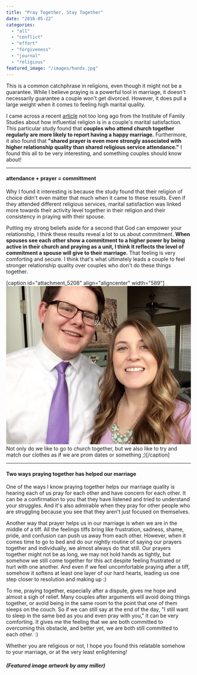 ```yaml
---
title: "Pray Together, Stay Together"
date: "2016-05-22"
categories: 
  - "all"
  - "conflict"
  - "effort"
  - "forgiveness"
  - "journal"
  - "religious"
featured_image: "/images/hands.jpg"
---
```


This is a common catchphrase in religions, even though it might not be a guarantee. While I believe praying is a powerful tool in marriage, it doesn't necessarily guarantee a couple won't get divorced. However, it does pull a large weight when it comes to feeling high marital quality.

I came across a recent [article](http://family-studies.org/better-together-religious-attendance/) not too long ago from the Institute of Family Studies about how influential religion is in a couple's marital satisfaction. This particular study found that **couples who attend church together regularly are more likely to report having a happy marriage.** Furthermore, it also found that **"shared prayer is even more strongly associated with higher relationship quality than shared religious service attendance."** I found this all to be very interesting, and something couples should know about!

* * *

#### attendance + prayer = committment

Why I found it interesting is because the study found that their religion of choice didn't even matter that much when it came to these results. Even if they attended different religious services, marital satisfaction was linked more towards their activity level together in their religion and their consistency in praying with their spouse.

Putting my strong beliefs aside for a second that God can empower your relationship, I think these results reveal a lot to us about commitment. **When spouses see each other show a commitment to a higher power by being active in their church and praying as a unit, I think it reflects the level of commitment a spouse will give to their marriage.** That feeling is very comforting and secure. I think that's what ultimately leads a couple to feel stronger relationship quality over couples who don't do these things together.

\[caption id="attachment\_5208" align="aligncenter" width="589"\]![pray together stay together, pray together, praying in marriage, praying together as a couple, praying couples, is it better to pray together, marriage advice, religion in marriage, attending church together, attending church together in marriage, lds advice, marriage specialist, marriage help, marriage inspiration, god in marriage, religion in marriage, dressing up for church, church attire](/images/IMG_1455.jpg) Not only do we like to go to church together, but we also like to try and match our clothes as if we are prom dates or something ;)\[/caption\]

* * *

#### Two ways praying together has helped our marriage

One of the ways I know praying together helps our marriage quality is hearing each of us pray for each other and have concern for each other. It can be a confirmation to you that they have listened and tried to understand your struggles. And it's also admirable when they pray for other people who are struggling because you see that they aren't just focused on themselves.

Another way that prayer helps us in our marriage is when we are in the middle of a tiff. All the feelings tiffs bring like frustration, sadness, shame, pride, and confusion can push us away from each other. However, when it comes time to go to bed and do our nightly routine of saying our prayers together and individually, we almost always do that still. Our prayers together might not be as long, we may not hold hands as tightly, but somehow we still come together for this act despite feeling frustrated or hurt with one another. And even if we feel uncomfortable praying after a tiff, somehow it softens at least one layer of our hard hearts, leading us one step closer to resolution and making up :)

To me, praying together, especially after a dispute, gives me hope and almost a sigh of relief. Many couples after arguments will avoid doing things together, or avoid being in the same room to the point that one of them sleeps on the couch. So if we can still say at the end of the day, "I still want to sleep in the same bed as you and even pray with you," it can be very comforting. It gives me the feeling that we are both committed to overcoming this obstacle, and better yet, we are both still committed to each other. :)

Whether you are religious or not, I hope you found this relatable somehow to your marriage, or at the very least enlightening!

##### (Featured image artwork by amy miller)
